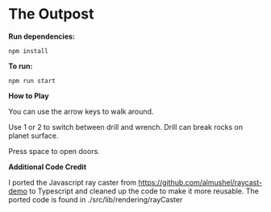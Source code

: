 # The Outpost

**Run dependencies:**

`npm install`

**To run:**

`npm run start`

**How to Play**

You can use the arrow keys to walk around. 

Use 1 or 2 to switch between drill and wrench. Drill can break rocks on planet surface.

Press space to open doors. 

**Additional Code Credit**

I ported the Javascript ray caster from https://github.com/almushel/raycast-demo to Typescript and cleaned up the code to make it more reusable. The ported code is found in ./src/lib/rendering/rayCaster 
